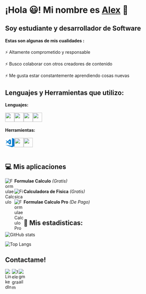 # ¡Hola 😃! Mi nombre es [Alex][linkedin] 👋


## Soy estudiante y desarrollador de Software

#### Estas son algunas de mis cualidades :
 ⚡ Altamente comprometido y responsable
 
 ⚡ Busco colaborar con otros creadores de contenido
 
 ⚡ Me gusta estar constantemente aprendiendo cosas nuevas
<br />

## Lenguajes y Herramientas que utilizo:

__Lenguajes:__ 
<br />
<br />
<img align="left" src="https://img.icons8.com/glyph-neue/64/000000/php.png" width="30" height="30" />
<img align="left" src="https://raw.githubusercontent.com/jmnote/z-icons/master/svg/java.svg" width="30" height="30" />
<img align="left" src="https://www.vectorlogo.zone/logos/mysql/mysql-official.svg" width="30" height="30"/>
<img align="left" src="https://img.icons8.com/color/64/000000/oracle-logo.png" width="30" height="30"/>
<br />
<br />

__Herramientas:__ 
<br />
<br />
<img align="left" src="https://raw.githubusercontent.com/github/explore/80688e429a7d4ef2fca1e82350fe8e3517d3494d/topics/visual-studio-code/visual-studio-code.png" width="30" height="30"/>
<img align="bottom" src="https://raw.githubusercontent.com/jmnote/z-icons/master/svg/git.svg" width="30" height="30" />
<img align="left" src="https://raw.githubusercontent.com/jmnote/z-icons/master/svg/github.svg" width="30" height="30" />
<br />
<br />





## 💻 Mis aplicaciones

[<img align="left" alt="Formulae Calculo" width="30px" src="https://play-lh.googleusercontent.com/5kLMnce84PkTt4hQEnvN5iWW8FJUqlm07R7Y-V5dYch9KPloLLUghyDw9_a611A6DA=s180-rw" />][Formulae]
**Formulae Calculo** *(Gratis)*
<br />
<br />
[<img align="left" alt="Fisica" width="30px" src="https://play-lh.googleusercontent.com/PRdpXg1uGaRQiP5SSJaEL8EvYtgdEC3sDBN1lclrHXINKRJezcXJ9Onr09l2yxxOX4k=s180-rw" />][Fisica]
**Calculadora de Fisica** *(Gratis)*
<br />
<br />
[<img align="left" alt="Formulae Calculo Pro" width="30px" src="https://play-lh.googleusercontent.com/5kLMnce84PkTt4hQEnvN5iWW8FJUqlm07R7Y-V5dYch9KPloLLUghyDw9_a611A6DA=s180-rw" />][FormulaePro]
**Formulae Calculo Pro** *(De Pago)*
<br />
<br />

## 🔎 Mis estadisticas:

    
![GitHub stats](https://github-readme-stats.vercel.app/api?username=AlexOrdaya&show_icons=true&theme=dracula)

![Top Langs](https://github-readme-stats.vercel.app/api/top-langs/?username=AlexOrdaya&show_icons=true&theme=dracula)


## Contactame!

[<img align="left" alt="LinkedIn" width="22px" src="https://img.icons8.com/fluent/48/000000/linkedin-circled.png" />][linkedin]
<a href="https://t.me/AlexOrdaya"><img align="left" alt="telegram" width="22px" src="https://img.icons8.com/color/96/000000/telegram-app--v1.png"/></a>
<a href="mailto:ordayafloresalex@gmail.com?Subject=Consulta"><img align="left" alt="gmail" width="22px" src="https://img.icons8.com/material-two-tone/96/000000/email-open.png"/></a>
<br />


[Adobe]: https://www.adobe.com/mx/creativecloud.html?sdid=KQPRD&mv=search&ef_id=Cj0KCQjwmIuDBhDXARIsAFITC_4eIsfU0B1LEkZGVLr6Ql-FPQtYPLw5mGJbZSvEDzlvGf3CGKFJGTUaAk6dEALw_wcB:G:s&s_kwcid=AL!3085!3!442675031911!e!!g!!adobe!188200542!10039634022&gclid=Cj0KCQjwmIuDBhDXARIsAFITC_4eIsfU0B1LEkZGVLr6Ql-FPQtYPLw5mGJbZSvEDzlvGf3CGKFJGTUaAk6dEALw_wcB
[linkedin]: https://www.linkedin.com/in/alexordayaflores/
[telegram]: https://www.linkedin.com/in/alexordayaflores/
[web]:  https://www.google.com/

[Formulae]: https://play.google.com/store/apps/details?id=capdesis.formulae
[FormulaePro]: https://play.google.com/store/apps/details?id=com.formulae.pro.formulae_calculo_pro
[Fisica]: https://play.google.com/store/apps/details?id=app.ejemplocalc.CalculadoraFisica

